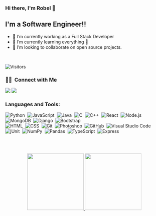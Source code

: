 ### Hi there, I'm Robel 👋 

## I'm a Software Engineer!!

- 🔭 I’m currently working as a Full Stack Developer
- 🌱 I’m currently learning everything 🤣
- 👯 I’m looking to collaborate on open source projects.
<br />

![Visitors](https://visitor-badge.glitch.me/badge?page_id=robeleph.robeleph)

### 🤝🏻 &nbsp;Connect with Me

<p align="center">

<a href="https://www.linkedin.com/in/robel-ephraim/"><img src="https://img.shields.io/badge/-Robel%20Ephraim%20-0077B5?style=flat&logo=Linkedin&logoColor=white"/></a>
<a href="mailto:ephraimrobel15@gmail.com"><img src="https://img.shields.io/badge/-ephraimrobel15@gmail.com-D14836?style=flat&logo=Gmail&logoColor=white"/></a>
</p>


### Languages and Tools:

![Python](https://img.shields.io/badge/-Python-05122A?style=flat&logo=python)&nbsp;
![JavaScript](https://img.shields.io/badge/-JavaScript-05122A?style=flat&logo=javascript)&nbsp;
![Java](https://img.shields.io/badge/-Java-05122A?style=flat&logo=Java&logoColor=FFA518)&nbsp;
![C](https://img.shields.io/badge/-C-05122A?style=flat&logo=C&logoColor=A8B9CC)&nbsp;
![C++](https://img.shields.io/badge/-C++-05122A?style=flat&logo=C%2B%2B&logoColor=00599C)&nbsp;
![React](https://img.shields.io/badge/-React-05122A?style=flat&logo=react)&nbsp;
![Node.js](https://img.shields.io/badge/-Node.js-05122A?style=flat&logo=node.js)&nbsp;
![MongoDB](https://img.shields.io/badge/-MongoDB-05122A?style=flat&logo=mongodb)&nbsp;
![Django](https://img.shields.io/badge/-Django-05122A?style=flat&logo=django&logoColor=092E20)&nbsp;
![Bootstrap](https://img.shields.io/badge/-Bootstrap-05122A?style=flat&logo=bootstrap&logoColor=563D7C)\
![HTML](https://img.shields.io/badge/-HTML-05122A?style=flat&logo=HTML5)&nbsp;
![CSS](https://img.shields.io/badge/-CSS-05122A?style=flat&logo=CSS3&logoColor=1572B6)&nbsp;
![Git](https://img.shields.io/badge/-Git-05122A?style=flat&logo=git)&nbsp;
![Photoshop](https://img.shields.io/badge/-Photoshop-05122A?style=flat&logo=adobe-photoshop)&nbsp;
![GitHub](https://img.shields.io/badge/-GitHub-05122A?style=flat&logo=github)&nbsp;
![Visual Studio Code](https://img.shields.io/badge/-Visual%20Studio%20Code-05122A?style=flat&logo=visual-studio-code&logoColor=007ACC)&nbsp;
![jUnit](https://img.shields.io/badge/jUnit%20-%23150458.svg?&style=flat&logo=Java&logoColor=white)&nbsp;
![NumPy](https://img.shields.io/badge/numpy%20-%23013243.svg?&style=flat&logo=numpy&logoColor=white)&nbsp;
![Pandas](https://img.shields.io/badge/pandas%20-%23150458.svg?&style=flat&logo=pandas&logoColor=white)&nbsp;
![TypeScript](https://img.shields.io/badge/typescript%20-%23150458.svg?&style=flat&logo=typescript&logoColor=white)&nbsp;
![Express](https://img.shields.io/badge/express%20-%23150458.svg?&style=flat&logo=express&logoColor=white)&nbsp;

<br />
<br />

<p align="center">
<a href="https://github.com/robeleph">
  <img height="180em" src="https://github-readme-stats-eight-theta.vercel.app/api?username=robeleph&show_icons=true&theme=algolia&include_all_commits=true&count_private=true"/>
  <img height="180em" src="https://github-readme-stats-eight-theta.vercel.app/api/top-langs/?username=robeleph&layout=compact&langs_count=8&theme=algolia"/>
</a>
</p>


[linkedin]: https://www.linkedin.com/in/robel-ephraim
[gmail]: https://www.mailto:ephraimrobel15@gmail.com
